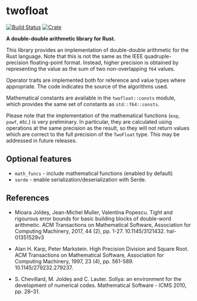 # twofloat

[![Build Status](https://github.com/ajtribick/twofloat/workflows/build/badge.svg)](https://github.com/ajtribick/twofloat/actions)
[![Crate](https://img.shields.io/crates/v/twofloat)](https://crates.io/crates/twofloat)

**A double-double arithmetic library for Rust.**

This library provides an implementation of double-double arithmetic for the
Rust language. Note that this is not the same as the IEEE quadruple-precision
floating-point format. Instead, higher precision is obtained by representing
the value as the sum of two non-overlapping `f64` values.

Operator traits are implemented both for reference and value types where
appropriate. The code indicates the source of the algorithms used.

Mathematical constants are available in the `twofloat::consts` module, which
provides the same set of constants as `std::f64::consts`.

Please note that the implementation of the mathematical functions (`exp`,
`powf`, etc.) is very preliminary. In particular, they are calculated using
operations at the same precision as the result, so they will not return values
which are correct to the full precision of the `TwoFloat` type. This may be
addressed in future releases.

## Optional features

* `math_funcs` - include mathematical functions (enabled by default)
* `serde` - enable serialization/deserialization with Serde.

## References

* Mioara Joldeș, Jean-Michel Muller, Valentina Popescu. Tight and rigourous
  error bounds for basic building blocks of double-word arithmetic. ACM
  Transactions on Mathematical Software, Association for Computing Machinery,
  2017, 44 (2), pp. 1-27. 10.1145/3121432. hal-01351529v3

* Alan H. Karp, Peter Markstein. High Precision Division and Square Root. ACM
  Transactions on Mathematical Software, Association for Computing Machinery,
  1997, 23 (4), pp. 561-589. 10.1145/279232.279237.

* S. Chevillard, M. Joldeș and C. Lauter. Sollya: an environment for the
  development of numerical codes. Mathematical Software - ICMS 2010, pp.
  28–31.
